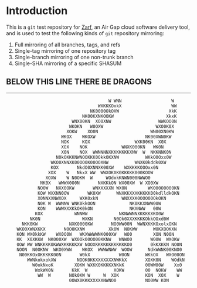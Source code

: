 # Introduction

This is a `git` test repository for [Zarf](https://zarf.dev), an Air Gap cloud software delivery tool, and is used to test the following kinds of `git` repository mirroring:

1. Full mirroring of all branches, tags, and refs
2. Single-tag mirroring of one repository tag
3. Single-branch mirroring of one non-trunk branch
4. Single-SHA mirroring of a specific SHASUM

## BELOW THIS LINE THERE BE DRAGONS ##
---

```
                                       W WNN                   W
                                   WXKKKOxkX                   WW
                                NK0000OkOXW                   XkK
                             NK00KXNKOOKW                    XkxK
                         WNX00KN  XO0XNW                  WWKOO0N
                        WKOKN   W0OXW                    WXO0K0X
                       XOKW    XO0N                    WN00XN0KW
                     WKOX    WKOXW                   NK00XWN0KW
                     NOK     KOX                 WXK00KN  X0X
                     XOX    NOK             WNXK000KN   WK0N
                     X0N    NOX  WWNNNNXKKKKKKKXNW  W  NKKNNK0N
                   N0kOKKKNWNOOKKK0OkkOKXNW          WKkO0Oxx0W
                 WKO0XNNXK00OO0K00OOXNW          WNXK0kddk0XW
                 KOX       NkdO0XNNXK00XW    WXKKKKOOOxx0N
                XOX    W   NkxX WW  WWXOKXK0KKKKK000KOOW
               XOXW    W N0OKW  W     WOdxkKNWN000NWWO0
             NK0X   WWWX0O0N       NXKKkON WX00XW  W XO0XW
            NO0W   NXX0OKW       WNXXXXXN WX0N        WK000O0000KN
            KOW WXXNN0OW       WK0XW      WNXKKXXXKKKKK00kdlldkOKN
            X0NNXXNWXOX     WXK0xkN         WNXXXK0OOO00OkOKN
            N0K W  WWNNW WNK0kkOON             NK0KKXNWW00W
            KON    WWWXXXKkOK0kON              NKXNWW   00W
           KOX            WNNWW            NKNWWNNXKKKKXKO0W
         NK0N                WXKN        N0Ok0XXXKKKKOkkOOxd0W
      NKK0KW            NXK0000KW       NO0WW00N  WWNXKKKOxolxOKN
    WKO0XWNXKKX       N0O0KXNW         Xk0W  NOKWW      W0KXOOKXN
    KON WX0kkKW    WX0O0W   WKXWWWWNK000XW   WO0        XON N00N
    KK  X0XKKW  NK000XW  WX0Ok00OO00KKNW   WNWO0       W00W  WXOKW
    0OW WW WNKKKK0KWWXKKKKKXW NOOXKKKKKKKKKKKKO0       0kKXKKN NO0N
    NOON  N0OKNW  WKO0XWW    WKOX  WWWWNWW  WOOW      NdkWWNK00KNO0
     N00KKOxOKKKKK00N       W0kX           W0ON      WKkOX   WXO00ON
        WWNkokxokXW        NOOK0KKXXXXXXXNWKkX       XOXK0N    WOdkN
          W0okNxoK        XOKW WXKK0KKKKXNKkK        00WW00W    Xx0
           WxkWX0N       KkK  W          XOKW        00  NOKW    WW
            WW  W       NOk0KW W     W  XOK          KON  XOX    W
                        0OWX0KKKXXXXXNWNO0           NO0WW KON
```
